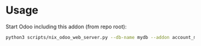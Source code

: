 # Usage

Start Odoo including this addon (from repo root):

```bash
python3 scripts/nix_odoo_web_server.py --db-name mydb --addon account_move_line_mrp_info
```
